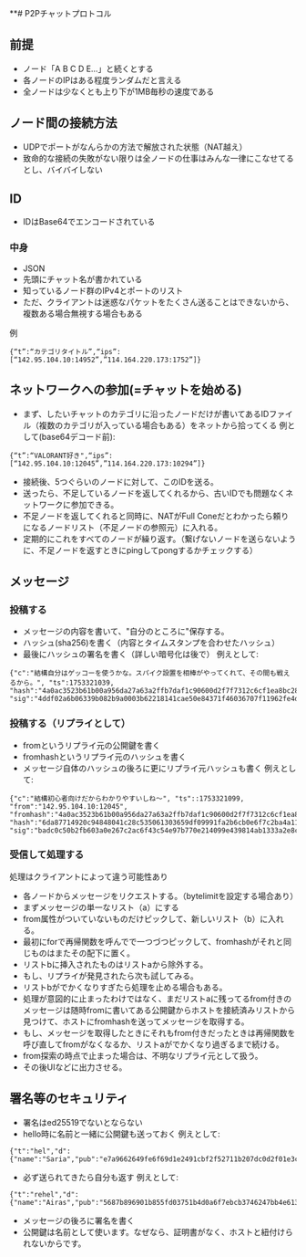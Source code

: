 **# P2Pチャットプロトコル

## 前提
- ノード「A B C D E…」と続くとする
- 各ノードのIPはある程度ランダムだと言える
- 全ノードは少なくとも上り下が1MB毎秒の速度である
## ノード間の接続方法
- UDPでポートがなんらかの方法で解放された状態（NAT越え）
- 致命的な接続の失敗がない限りは全ノードの仕事はみんな一律にこなせてるとし、バイバイしない
## ID
- IDはBase64でエンコードされている
### 中身
- JSON
- 先頭にチャット名が書かれている
- 知っているノード群のIPv4とポートのリスト
- ただ、クライアントは迷惑なパケットをたくさん送ることはできないから、複数ある場合無視する場合もある

例
```
{“t”:“カテゴリタイトル”,“ips”:[“142.95.104.10:14952”,”114.164.220.173:1752”]}
```
## ネットワークへの参加(=チャットを始める)
- まず、したいチャットのカテゴリに沿ったノードだけが書いてあるIDファイル（複数のカテゴリが入っている場合もある）をネットから拾ってくる
  例として(base64デコード前):
```
{“t”:“VALORANT好き",“ips”:[“142.95.104.10:12045”,”114.164.220.173:10294”]}
```
- 接続後、5つぐらいのノードに対して、このIDを送る。
- 送ったら、不足しているノードを返してくれるから、古いIDでも問題なくネットワークに参加できる。
- 不足ノードを返してくれると同時に、NATがFull Coneだとわかったら頼りになるノードリスト（不足ノードの参照元）に入れる。
- 定期的にこれをすべてのノードが繰り返す。（繋げないノードを送らないように、不足ノードを返すときにpingしてpongするかチェックする）
## メッセージ
### 投稿する
- メッセージの内容を書いて、"自分のところに"保存する。
- ハッシュ(sha256)を書く（内容とタイムスタンプを合わせたハッシュ）
- 最後にハッシュの署名を書く（詳しい暗号化は後で）
  例えとして:
```
{"c":"結構自分はゲッコーを使うかな。スパイク設置を相棒がやってくれて、その間も戦えるから。", "ts":1753321039, "hash":"4a0ac3523b61b00a956da27a63a2ffb7daf1c90600d2f7f7312c6cf1ea8bc286", "sig":"4ddf02a6b06339b082b9a0003b62218141cae50e84371f46036707f11962fe4d9a21bd0b494892c7e3083004835d974af68d73882c85fed26c0a1dac35a67e08"}
```
### 投稿する（リプライとして）
- fromというリプライ元の公開鍵を書く
- fromhashというリプライ元のハッシュを書く
- メッセージ自体のハッシュの後ろに更にリプライ元ハッシュも書く
  例えとして:
```
{"c":"結構初心者向けだからわかりやすいしね〜", "ts"::1753321099, "from":"142.95.104.10:12045", "fromhash":"4a0ac3523b61b00a956da27a63a2ffb7daf1c90600d2f7f7312c6cf1ea8bc286", "hash":"6da87714920c94848041c28c535061303659df09991fa2b6cb0e6f7c2ba4a111", "sig":"badc0c50b2fb603a0e267c2ac6f43c54e97b770e214099e439814ab1333a2e8c7f68a3a9617ca0d3a1af9abb78cf34e6188d0c951b175899a2a2870ccbf5330f"}
```
### 受信して処理する
処理はクライアントによって違う可能性あり
- 各ノードからメッセージをリクエストする。（bytelimitを設定する場合あり）
- まずメッセージの単一なリスト（a）にする
- from属性がついていないものだけピックして、新しいリスト（b）に入れる。
- 最初にforで再帰関数を呼んでで一つづつピックして、fromhashがそれと同じものはまたその配下に置く。
- リストbに挿入されたものはリストaから除外する。
- もし、リプライが発見されたら次も試してみる。
- リストbがでかくなりすぎたら処理を止める場合もある。
- 処理が意図的に止まったわけではなく、まだリストaに残ってるfrom付きのメッセージは随時fromに書いてある公開鍵からホストを接続済みリストから見つけて、ホストにfromhashを送ってメッセージを取得する。
- もし、メッセージを取得したときにそれもfrom付きだったときは再帰関数を呼び直してfromがなくなるか、リストaがでかくなり過ぎるまで続ける。
- from探索の時点で止まった場合は、不明なリプライ元として扱う。
- その後UIなどに出力させる。
## 署名等のセキュリティ
- 署名はed25519でないとならない
- hello時に名前と一緒に公開鍵も送っておく
  例えとして:
```
{"t":"hel","d":{"name":"Saria","pub":"e7a9662649fe6f69d1e2491cbf2f52711b207dc0d2f01e3c618f458b7c3b0f5a"}}
```
- 必ず送られてきたら自分も返す
  例えとして:
```
{"t":"rehel","d":{"name":"Airas","pub":"5687b896901b855fd03751b4d0a6f7ebcb3746247bb4e6136fb3f7f952bf9702"}}
```
- メッセージの後ろに署名を書く
- 公開鍵は名前として使います。なぜなら、証明書がなく、ホストと紐付けられないからです。